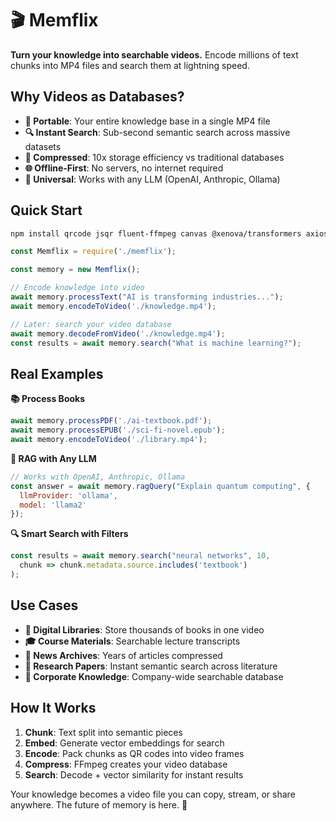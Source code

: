 # 🎬 Memflix

**Turn your knowledge into searchable videos.** Encode millions of text chunks into MP4 files and search them at lightning speed.

## Why Videos as Databases?

- **📼 Portable**: Your entire knowledge base in a single MP4 file
- **🔍 Instant Search**: Sub-second semantic search across massive datasets  
- **💾 Compressed**: 10x storage efficiency vs traditional databases
- **🌐 Offline-First**: No servers, no internet required
- **🎯 Universal**: Works with any LLM (OpenAI, Anthropic, Ollama)

## Quick Start

```bash
npm install qrcode jsqr fluent-ffmpeg canvas @xenova/transformers axios
```

```javascript
const Memflix = require('./memflix');

const memory = new Memflix();

// Encode knowledge into video
await memory.processText("AI is transforming industries...");
await memory.encodeToVideo('./knowledge.mp4');

// Later: search your video database
await memory.decodeFromVideo('./knowledge.mp4');
const results = await memory.search("What is machine learning?");
```

## Real Examples

**📚 Process Books**
```javascript
await memory.processPDF('./ai-textbook.pdf');
await memory.processEPUB('./sci-fi-novel.epub');
await memory.encodeToVideo('./library.mp4');
```
**🤖 RAG with Any LLM**
```javascript
// Works with OpenAI, Anthropic, Ollama
const answer = await memory.ragQuery("Explain quantum computing", {
  llmProvider: 'ollama',
  model: 'llama2'
});
```

**🔍 Smart Search with Filters**
```javascript
const results = await memory.search("neural networks", 10, 
  chunk => chunk.metadata.source.includes('textbook')
);
```

## Use Cases

- **📖 Digital Libraries**: Store thousands of books in one video
- **🎓 Course Materials**: Searchable lecture transcripts  
- **📰 News Archives**: Years of articles compressed
- **🔬 Research Papers**: Instant semantic search across literature
- **💼 Corporate Knowledge**: Company-wide searchable database

## How It Works

1. **Chunk**: Text split into semantic pieces
2. **Embed**: Generate vector embeddings for search
3. **Encode**: Pack chunks as QR codes into video frames
4. **Compress**: FFmpeg creates your video database
5. **Search**: Decode + vector similarity for instant results

Your knowledge becomes a video file you can copy, stream, or share anywhere. The future of memory is here. 🚀
